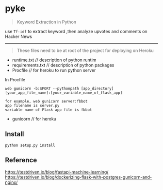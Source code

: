 # pyke
> Keyword Extraction in Python

use `Tf-idf` to extract keyword ,then analyze upvotes and comments on Hacker News

---

> These files need to be at root of the project for deploying on Heroku 

- runtime.txt // description of python runtim
- requirements.txt // description of python packages
- Procfile // for heroku to run python server

In Procfile

```
web gunicorn -b:$PORT --pythonpath [app_directory]  [your_app_file_name]:[your_variable_name_of_flask_app]

for example, web gunicorn server:fbbot
app filename is server.py
variable name of Flask app file is fbbot

```


- gunicorn // for heroku

## Install
```
python setup.py install
```

## Reference
https://testdriven.io/blog/fastapi-machine-learning/ \
https://testdriven.io/blog/dockerizing-flask-with-postgres-gunicorn-and-nginx/
